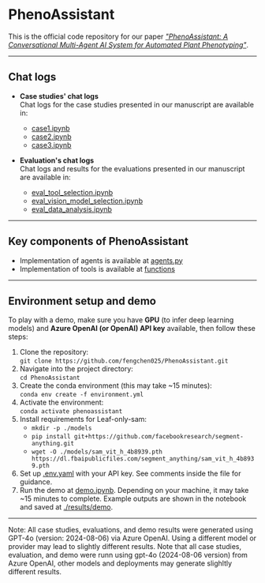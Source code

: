 # PhenoAssistant

This is the official code repository for our paper [*"PhenoAssistant: A Conversational Multi-Agent AI System for Automated Plant Phenotyping"*](https://arxiv.org/abs/2504.19818).

---

## Chat logs

- **Case studies' chat logs**  
  Chat logs for the case studies presented in our manuscript are available in:  
  - [case1.ipynb](https://github.com/fengchen025/PhenoAssistant/blob/main/case1.ipynb)  
  - [case2.ipynb](https://github.com/fengchen025/PhenoAssistant/blob/main/case2.ipynb)  
  - [case3.ipynb](https://github.com/fengchen025/PhenoAssistant/blob/main/case3.ipynb)  

- **Evaluation's chat logs**  
  Chat logs and results for the evaluations presented in our manuscript are available in:  
  - [eval_tool_selection.ipynb](https://github.com/fengchen025/PhenoAssistant/blob/main/eval_tool_selection.ipynb)  
  - [eval_vision_model_selection.ipynb](https://github.com/fengchen025/PhenoAssistant/blob/main/eval_vision_model_selection.ipynb)  
  - [eval_data_analysis.ipynb](https://github.com/fengchen025/PhenoAssistant/blob/main/eval_data_analysis.ipynb)
    
---

## Key components of PhenoAssistant

- Implementation of agents is available at [agents.py](https://github.com/fengchen025/PhenoAssistant/blob/main/agents.py)
- Implementation of tools is available at [functions](https://github.com/fengchen025/PhenoAssistant/tree/main/functions)

---

## Environment setup and demo

To play with a demo, make sure you have **GPU** (to infer deep learning models) and **Azure OpenAI (or OpenAI) API key** available, then follow these steps:

1. Clone the repository:  
   `git clone https://github.com/fengchen025/PhenoAssistant.git`
2. Navigate into the project directory:  
   `cd PhenoAssistant`
3. Create the conda environment (this may take ~15 minutes):  
   `conda env create -f environment.yml`
4. Activate the environment:  
   `conda activate phenoassistant`
5. Install requirements for Leaf-only-sam:
   - `mkdir -p ./models`
   - `pip install git+https://github.com/facebookresearch/segment-anything.git`
   - `wget -O ./models/sam_vit_h_4b8939.pth https://dl.fbaipublicfiles.com/segment_anything/sam_vit_h_4b8939.pth`
6. Set up [.env.yaml](https://github.com/fengchen025/PhenoAssistant/blob/main/.env.yaml) with your API key. See comments inside the file for guidance.
7. Run the demo at [demo.ipynb](https://github.com/fengchen025/PhenoAssistant/blob/main/demo.ipynb). Depending on your machine, it may take ~15 minutes to complete. Example outputs are shown in the notebook and saved at [./results/demo](https://github.com/fengchen025/PhenoAssistant/tree/main/results/demo).

---

Note: All case studies, evaluations, and demo results were generated using GPT-4o (version: 2024-08-06) via Azure OpenAI. Using a different model or provider may lead to slightly different results.
Note that all case studies, evaluation, and demo were runn using gpt-4o (2024-08-06 version) from Azure OpenAI, other models and deployments may generate slighltly different results.
